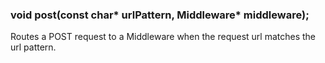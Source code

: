 <h3 id='router.post'>void post(const char* urlPattern, Middleware* middleware);</h3>

Routes a POST request to a Middleware when the request url matches the url pattern.

